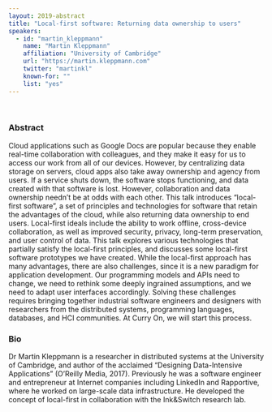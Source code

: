 ```yaml
---
layout: 2019-abstract
title: "Local-first software: Returning data ownership to users"
speakers:
  - id: "martin_kleppmann"
    name: "Martin Kleppmann"
    affiliation: "University of Cambridge"
    url: "https://martin.kleppmann.com"
    twitter: "martinkl"
    known-for: ""
    list: "yes"
---
```


<br/>

### Abstract

Cloud applications such as Google Docs are popular because they enable real-time collaboration with colleagues, and they make it easy for us to access our work from all of our devices. However, by centralizing data storage on servers, cloud apps also take away ownership and agency from users. If a service shuts down, the software stops functioning, and data created with that software is lost. However, collaboration and data ownership needn’t be at odds with each other. This talk introduces “local-first software”, a set of principles and technologies for software that retain the advantages of the cloud, while also returning data ownership to end users. Local-first ideals include the ability to work offline, cross-device collaboration, as well as improved security, privacy, long-term preservation, and user control of data. This talk explores various technologies that partially satisfy the local-first principles, and discusses some local-first software prototypes we have created. While the local-first approach has many advantages, there are also challenges, since it is a new paradigm for application development. Our programming models and APIs need to change, we need to rethink some deeply ingrained assumptions, and we need to adapt user interfaces accordingly. Solving these challenges requires bringing together industrial software engineers and designers with researchers from the distributed systems, programming languages, databases, and HCI communities. At Curry On, we will start this process.

### Bio

Dr Martin Kleppmann is a researcher in distributed systems at the University of Cambridge, and author of the acclaimed “Designing Data-Intensive Applications” (O’Reilly Media, 2017). Previously he was a software engineer and entrepreneur at Internet companies including LinkedIn and Rapportive, where he worked on large-scale data infrastructure. He developed the concept of local-first in collaboration with the Ink&amp;Switch research lab.

